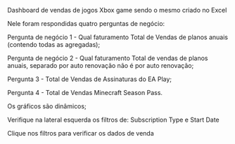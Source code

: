 Dashboard de vendas de jogos Xbox game sendo o mesmo criado no Excel

Nele foram respondidas quatro perguntas de negócio:

Pergunta de negócio 1 - Qual faturamento Total de Vendas de planos anuais (contendo todas as agregadas);					
					
Pergunta de negócio 2 - Qual faturamento Total de vendas de planos anuais, separado por auto renovação não é por auto renovação;

Pergunta 3 - Total de Vendas de Assinaturas do EA Play;

Pergunta 4 - Total de Vendas Minecraft Season Pass.

Os gráficos são dinâmicos;

Verifique na lateral esquerda os filtros de: Subscription Type e Start Date

Clique nos filtros para verificar os dados de venda 


